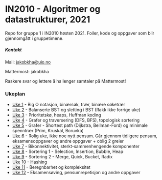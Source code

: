 # IN2010 - Algoritmer og datastrukturer, 2021

Repo for gruppe 1 i IN2010 høsten 2021. Foiler, kode og oppgaver som blir gjennomgått i
gruppetimene.

##### Kontakt

Mail: jakobkha@uio.no

Mattermost: jakobkha

Raskere svar og lettere å ha lenger samtaler på Mattermost!

### Ukeplan

* [Uke 1](uke1) - Big O notasjon, binærsøk, trær, binære søketrær
* [Uke 2](uke2) - Balanserte BST og sletting i BST (Rakk ikke forrige uke)
* [Uke 3](uke3) - Prioritetskø, heaps, Huffman koding
* [Uke 4](uke4) - Grafer og traversering (DFS, BFS), topologisk sortering
* [Uke 5](uke5) - Grafer - Shortest path (Dijkstra, Bellman-Ford) og minimale spenntrær (Prim, Kruskal, Boruvka)
* [Uke 6](uke6) - Rolig uke, ikke noe nytt pensum. Går gjennom tidligere pensum, eksamensoppgaver og andre oppgaver + oblig 2 greier
* [Uke 7](uke7) - Bikonnektivitet, sterkt-sammenhengende komponenter
* [Uke 8](uke8) - Sortering 1 - Selection, Insertion, Bubble, Heap
* [Uke 9](uke9) - Sortering 2 - Merge, Quick, Bucket, Radix
* [Uke 10](uke10) - Hashing
* [Uke 11](uke11) - Beregnbarhet og kompleksitet
* [Uke 12](uke12) - Eksamensøving, pensumrepetisjon og andre oppgaver

